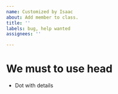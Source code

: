 ```yaml
---
name: Customized by Isaac
about: Add member to class.
title: ''
labels: bug, help wanted
assignees: ''

---
```


# We must to use head

* Dot with details
